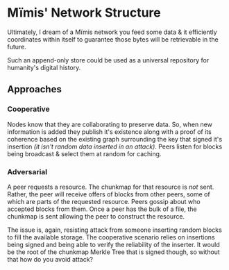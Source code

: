 # Mïmis' Network Structure

Ultimately, I dream of a Mïmis network you feed some data & it efficiently coordinates within itself to guarantee those bytes will be retrievable in the future.

Such an append-only store could be used as a universal repository for humanity's digital history.

## Approaches

### Cooperative

Nodes know that they are collaborating to preserve data. So, when new information is added they publish it's existence along with a proof of its coherence based on the existing graph surrounding the key that signed it's insertion *(it isn't random data inserted in an attack)*. Peers listen for blocks being broadcast & select them at random for caching.

### Adversarial

A peer requests a resource. The chunkmap for that resource is *not* sent. Rather, the peer will receive offers of blocks from other peers, some of which are parts of the requested resource. Peers gossip about who accepted blocks from them. Once a peer has the bulk of a file, the chunkmap is sent allowing the peer to construct the resource.

The issue is, again, resisting attack from someone inserting random blocks to fill the available storage. The cooperative scenario relies on insertions being signed and being able to verify the reliability of the inserter. It would be the root of the chunkmap Merkle Tree that is signed though, so without that how do you avoid attack?
